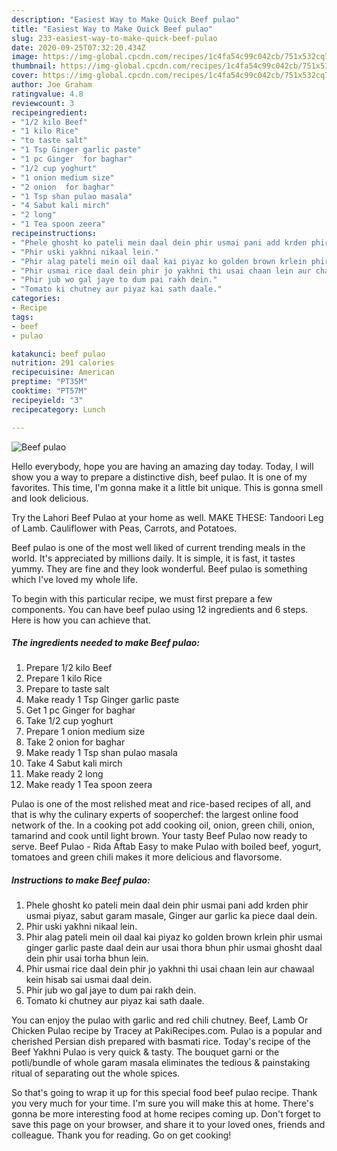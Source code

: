 ```yaml
---
description: "Easiest Way to Make Quick Beef pulao"
title: "Easiest Way to Make Quick Beef pulao"
slug: 233-easiest-way-to-make-quick-beef-pulao
date: 2020-09-25T07:32:20.434Z
image: https://img-global.cpcdn.com/recipes/1c4fa54c99c042cb/751x532cq70/beef-pulao-recipe-main-photo.jpg
thumbnail: https://img-global.cpcdn.com/recipes/1c4fa54c99c042cb/751x532cq70/beef-pulao-recipe-main-photo.jpg
cover: https://img-global.cpcdn.com/recipes/1c4fa54c99c042cb/751x532cq70/beef-pulao-recipe-main-photo.jpg
author: Joe Graham
ratingvalue: 4.8
reviewcount: 3
recipeingredient:
- "1/2 kilo Beef"
- "1 kilo Rice"
- "to taste salt"
- "1 Tsp Ginger garlic paste"
- "1 pc Ginger  for baghar"
- "1/2 cup yoghurt"
- "1 onion medium size"
- "2 onion  for baghar"
- "1 Tsp shan pulao masala"
- "4 Sabut kali mirch"
- "2 long"
- "1 Tea spoon zeera"
recipeinstructions:
- "Phele ghosht ko pateli mein daal dein phir usmai pani add krden phir usmai piyaz, sabut garam masale, Ginger aur garlic ka piece daal dein."
- "Phir uski yakhni nikaal lein."
- "Phir alag pateli mein oil daal kai piyaz ko golden brown krlein phir usmai ginger garlic paste daal dein aur usai thora bhun phir usmai ghosht daal dein phir usai torha bhun lein."
- "Phir usmai rice daal dein phir jo yakhni thi usai chaan lein aur chawaal kein hisab sai usmai daal dein."
- "Phir jub wo gal jaye to dum pai rakh dein."
- "Tomato ki chutney aur piyaz kai sath daale."
categories:
- Recipe
tags:
- beef
- pulao

katakunci: beef pulao 
nutrition: 291 calories
recipecuisine: American
preptime: "PT35M"
cooktime: "PT57M"
recipeyield: "3"
recipecategory: Lunch

---
```



![Beef pulao](https://img-global.cpcdn.com/recipes/1c4fa54c99c042cb/751x532cq70/beef-pulao-recipe-main-photo.jpg)

Hello everybody, hope you are having an amazing day today. Today, I will show you a way to prepare a distinctive dish, beef pulao. It is one of my favorites. This time, I'm gonna make it a little bit unique. This is gonna smell and look delicious.

Try the Lahori Beef Pulao at your home as well. MAKE THESE: Tandoori Leg of Lamb. Cauliflower with Peas, Carrots, and Potatoes.

Beef pulao is one of the most well liked of current trending meals in the world. It's appreciated by millions daily. It is simple, it is fast, it tastes yummy. They are fine and they look wonderful. Beef pulao is something which I've loved my whole life.


To begin with this particular recipe, we must first prepare a few components. You can have beef pulao using 12 ingredients and 6 steps. Here is how you can achieve that.

<!--inarticleads1-->

##### The ingredients needed to make Beef pulao:

1. Prepare 1/2 kilo Beef
1. Prepare 1 kilo Rice
1. Prepare to taste salt
1. Make ready 1 Tsp Ginger garlic paste
1. Get 1 pc Ginger  for baghar
1. Take 1/2 cup yoghurt
1. Prepare 1 onion medium size
1. Take 2 onion  for baghar
1. Make ready 1 Tsp shan pulao masala
1. Take 4 Sabut kali mirch
1. Make ready 2 long
1. Make ready 1 Tea spoon zeera


Pulao is one of the most relished meat and rice-based recipes of all, and that is why the culinary experts of sooperchef: the largest online food network of the. In a cooking pot add cooking oil, onion, green chili, onion, tamarind and cook until light brown. Your tasty Beef Pulao now ready to serve. Beef Pulao - Rida Aftab Easy to make Pulao with boiled beef, yogurt, tomatoes and green chili makes it more delicious and flavorsome. 

<!--inarticleads2-->

##### Instructions to make Beef pulao:

1. Phele ghosht ko pateli mein daal dein phir usmai pani add krden phir usmai piyaz, sabut garam masale, Ginger aur garlic ka piece daal dein.
1. Phir uski yakhni nikaal lein.
1. Phir alag pateli mein oil daal kai piyaz ko golden brown krlein phir usmai ginger garlic paste daal dein aur usai thora bhun phir usmai ghosht daal dein phir usai torha bhun lein.
1. Phir usmai rice daal dein phir jo yakhni thi usai chaan lein aur chawaal kein hisab sai usmai daal dein.
1. Phir jub wo gal jaye to dum pai rakh dein.
1. Tomato ki chutney aur piyaz kai sath daale.


You can enjoy the pulao with garlic and red chili chutney. Beef, Lamb Or Chicken Pulao recipe by Tracey at PakiRecipes.com. Pulao is a popular and cherished Persian dish prepared with basmati rice. Today&#39;s recipe of the Beef Yakhni Pulao is very quick &amp; tasty. The bouquet garni or the potli/bundle of whole garam masala eliminates the tedious &amp; painstaking ritual of separating out the whole spices. 

So that's going to wrap it up for this special food beef pulao recipe. Thank you very much for your time. I'm sure you will make this at home. There's gonna be more interesting food at home recipes coming up. Don't forget to save this page on your browser, and share it to your loved ones, friends and colleague. Thank you for reading. Go on get cooking!
